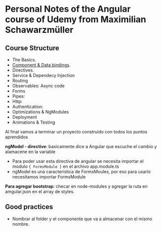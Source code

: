 # Personal Notes of the Angular course of Udemy from Maximilian Schawarzmüller

## Course Structure

* The Basics.
* [Component & Data bindings](./CourseStructure/ComponentDataBindings.md).
* Directives.
* Service & Dependecy Injection
* Routing
* Observables: Async code
* Forms
* Pipes:
* Http:
* Authentication:
* Optimizations & NgModules
* Deployment
* Animations & Testing

Al final vamos a terminar un proyecto construido con todos los puntos aprendidos



**ngModel - directive**: basicamente dice a Angular que escuche el cambio y alamacene en la variable
  - Para poder usar esta directiva de angular se necesita importar el modulo `{ FormsModule }` en el archivo app.module.ts
  - ngModel es una característica de FormsMoules, por eso para usarlo necesitamos importar FormsModule

**Para agregar bootstrap**: checar en node-modules y agregar la ruta en amgular.json en el array de styles.

## Good practices

- Nombrar al folder y el componente que va a almacenar con el mismo nombre.

